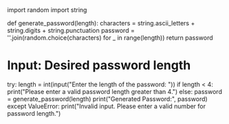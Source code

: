 import random
import string

def generate_password(length):
    characters = string.ascii_letters + string.digits + string.punctuation
    password = ''.join(random.choice(characters) for _ in range(length))
    return password

# Input: Desired password length
try:
    length = int(input("Enter the length of the password: "))
    if length < 4:
        print("Please enter a valid password length greater than 4.")
    else:
        password = generate_password(length)
        print("Generated Password:", password)
except ValueError:
    print("Invalid input. Please enter a valid number for password length.")
